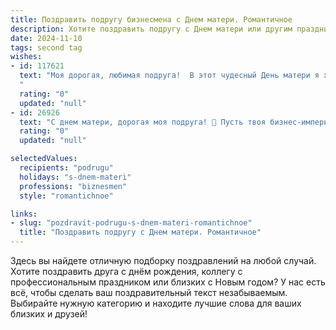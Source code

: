 ```yaml
---
title: Поздравить подругу бизнесмена с Днем матери. Романтичное
description: Хотите поздравить подругу с Днем матери или другим праздником? Наш ИИ создаст незабываемое поздравление, а вы обязательно выделитесь среди других.  
date: 2024-11-10
tags: second tag
wishes:
- id: 117621
  text: "Моя дорогая, любимая подруга!  В этот чудесный День матери я хочу пожелать тебе океан нежности, безграничного счастья и  искренней любви, такой же яркой и неповторимой, как твой блестящий бизнес-ум. Пусть твои успехи в делах только вдохновляют тебя на новые свершения, а дома всегда царит уют, тепло и  радость,  окружённая любовью твоей семьи. С праздником!
  "
  rating: "0"
  updated: "null"
- id: 26926
  text: "С днем матери, дорогая моя подруга! 🌹 Пусть твоя бизнес-империя процветает, как и твоя семья, а каждый день приносит тебе новые радости и успехи. Ты не только великолепный бизнесмен, но и чудесная мама, и это делает тебя неповторимой. Пусть любовь и поддержка твоих близких всегда будут с тобой, делая каждый день ярче и прекраснее. Счастья, здоровья и любви тебе и твоей прекрасной семье! 💐"
  rating: "0"
  updated: "null"

selectedValues:
  recipients: "podrugu"
  holidays: "s-dnem-materi"
  professions: "biznesmen"
  style: "romantichnoe"

links:
- slug: "pozdravit-podrugu-s-dnem-materi-romantichnoe"
  title: "Поздравить подругу с Днем матери. Романтичное"
---
```


Здесь вы найдете отличную подборку поздравлений на любой случай.
Хотите поздравить друга с днём рождения, коллегу с профессиональным праздником или близких с Новым годом? У нас есть всё, чтобы сделать ваш поздравительный текст незабываемым. Выбирайте нужную категорию и находите лучшие слова для ваших близких и друзей!
